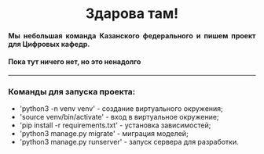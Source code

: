 <h1 align="center">Здарова там!</h1>
<h4 align="justify">Мы небольшая команда Казанского федерального и 
пишем проект для Цифровых кафедр.</h4>
<h4>Пока тут ничего нет, но это ненадолго</h4><hr>

<h3>Команды для запуска проекта:</h3>
<ul>
<li>'python3 -n venv venv' - создание виртуального окружения;</li>
<li>'source venv/bin/activate' - вход в виртуальное окружение;</li>
<li>'pip install -r requirements.txt' - установка зависимостей;</li>
<li>'python3 manage.py migrate' - миграция моделей;</li>
<li>'python3 manage.py runserver' - запуск сервера для разработки.</li>
</ul>